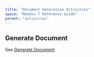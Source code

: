 ```yaml
---
title: "Document Generation Activities"
space: "Mendix 7 Reference Guide"
parent: "activities"
---
```



## Generate Document

See [Generate Document](generate-document).
